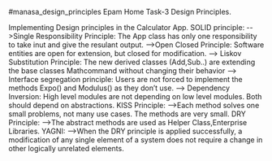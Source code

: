 #manasa_design_principles
Epam Home Task-3 Design Principles.

Implementing Design principles in the Calculator App.
SOLID principle:
-->Single Responsibility Principle: The App class has only one responsibility to take inut and give the resulant output.
-->Open Closed Principle: Software entities are open for extension, but closed for modification.
--> Liskov Substitution Principle: The new derived classes (Add,Sub..) are extending the base classes Mathcommand without changing their behavior
--> Interface segregation principle: Users are not forced to implement the methods Expo() and Modulus() as they don’t use.
--> Dependency Inversion: High level modules are not depending on low level modules. Both should depend on abstractions.
KISS Principle:
-->Each method solves one small problems, not many use cases. The methods are very small.
DRY Principle:
-->The abstract methods are used as Helper Class,Enterprise Libraries.
YAGNI:
-->When the DRY principle is applied successfully, a modification of any single element of a system does not require a change in other logically unrelated elements.
